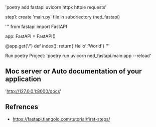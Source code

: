 'poetry add fastapi uvicorn httpx httpie requests'

step1: create 'main.py' file in subdriectory (ned_fastapi)

''' 
from fastapi import FastAPI


app: FastAPI = FastAPI()

@app.get('/')
def index():
    return{'Hello':'World'}
'''

Run poetry Project:
'poetry run uvicorn ned_fastapi.main:app --reload'

## Moc server or Auto documentation of your application

'http://127.0.0.1:8000/docs'

## Refrences 
* https://fastapi.tiangolo.com/tutorial/first-steps/